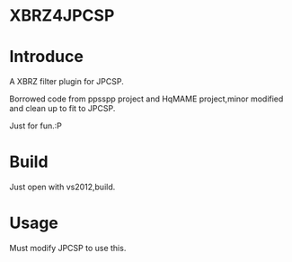 XBRZ4JPCSP
==========
Introduce
==========
A XBRZ filter plugin for JPCSP.

Borrowed code from ppsspp project and HqMAME project,minor modified and clean up to fit to JPCSP.

Just for fun.:P

Build
=========
Just open with vs2012,build.

Usage
========
Must modify JPCSP to use this.
